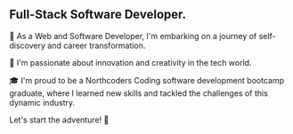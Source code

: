 
## Full-Stack Software Developer.

🚀 As a Web and Software Developer, I'm embarking on a journey of self-discovery and career transformation.

🤖 I'm passionate about innovation and creativity in the tech world.

🎓 I'm proud to be a Northcoders Coding software development bootcamp graduate, where I learned new skills and tackled the challenges of this dynamic industry.

Let's start the adventure! 💪
